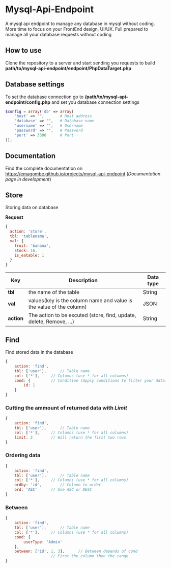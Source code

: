# Mysql-Api-Endpoint

A mysql api endpoint to manage any database in mysql without coding.
More time to focus on your FrontEnd design, UI/UX.
Full prepared to manage all your database requests without coding

## How to use

Clone the repository to a server and start sending you requests to build **path/to/mysql-api-endpoint/endpoint/PhpDataTarget.php**

## Database settings

To set the database connection go to **/path/to/mysql-api-endpoint/config.php** and set you database connection settings
```php
$config = array('db' => array(
	'host' => "", 		# Host address
	'database' => "", 	# Database name
	'username' => "", 	# Username
	'password' => "", 	# Password
	'port' => 3306		# Port
));
```

## Documentation

Find the complete documentation on https://emagombe.github.io/projects/mysql-api-endpoint (*Documentation page in development*)


## Store

Storing data on database

**Request**

```javascript
{
  action: 'store',
  tbl: 'tablename',
  val: {
    fruit: 'banana',
    stock: 16,
    is_eatable: 1
  }
}
```
| Key   | Description                                             		| Data type	 |
|------ | ----------------------------------------------------------------------|-----------------
|**tbl**| the name of the table                                   		| String 	 |
|**val**| values(key is the column name and value is the value of the column)   | JSON		 |
|**action**| The action to be excuted (store, find, update, delete, Remove, ...)| String	 |


## Find

Find stored data in the database

```javascript
{
	action: 'find',
	tbl: ['user'],		// Table name
	col: ['*'],		// Columns (use * for all columns)
	cond: {			// Condition (Apply conditions to filter your data)
		id: 1
	}
}
```
### Cutting the ammount of returned data with *Limit*
```javascript
{
	action: 'find',
	tbl: ['user'],		// Table name
	col: ['*'],		// Columns (use * for all columns)
	limit: 2		// Will return the first two rows
}
```
### Ordering data
```javascript
{
	action: 'find',
	tbl: ['user'],		// Table name
	col: ['*'],		// Columns (use * for all columns)
	ordby: 'id',		// Column to order
	ord: 'ASC'		// Use ASC or DESC
}
```

### Between
```javascript
{
	action: 'find',
	tbl: ['user'],		// Table name
	col: ['*'],		// Columns (use * for all columns)
	cond: {
		userType: 'Admin'
	},
	between: ['id', 1, 3],		// Between depends of cond 
					// First the column then the range
}
```

